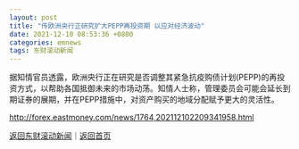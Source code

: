 ```yaml
---
layout: post
title: "传欧洲央行正研究扩大PEPP再投资期 以应对经济波动"
date: 2021-12-10 08:53:36 +0800
categories: emnews
tags: 东财滚动新闻
---
```


据知情官员透露，欧洲央行正在研究是否调整其紧急抗疫购债计划(PEPP)的再投资方式，以帮助各国抵御未来的市场动荡。知情人士称，管理委员会可能会延长到期证券的展期，并在PEPP措施中，对资产购买的地域分配赋予更大的灵活性。

<http://forex.eastmoney.com/news/1764,202112102209341958.html>

[返回东财滚动新闻](//finews.withounder.com/emnews/)｜[返回首页](//finews.withounder.com/)